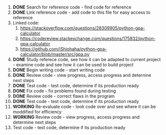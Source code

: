 1. **DONE** Search for reference code - find code for reference
1. **DONE** Link reference code - add code to this file for easy access to reference
1. Linked code:
   1. https://stackoverflow.com/questions/28309905/python-gpa-calculator
   1. https://codereview.stackexchange.com/questions/175832/python-gpa-calculator
   1. https://github.com/jShiohaha/python-gpa-calculator/blob/master/src/gpa.py
1. **DONE** Study referece code, see how it can be adapted to current project - examine code and see how it can be used to build project
1. **DONE** Begin writing code - start writing code
1. **DONE** Review code - view progress, access progress and deternine next steps
1. **DONE** Test code - test code, determine if its production ready
1. **DONE** Fix code - fix problems found during testing
1. **DONE** Review code - correct flaws in the program
1. **DONE** Test code - test code, determine if its production ready
1. **WORKING** Re-evaluate code - look code over and see where it can be moddified for efficiency
1. **WORKING** Review code - view progress, access progress and determine next steps
1. Test code - test code, determine if its production ready